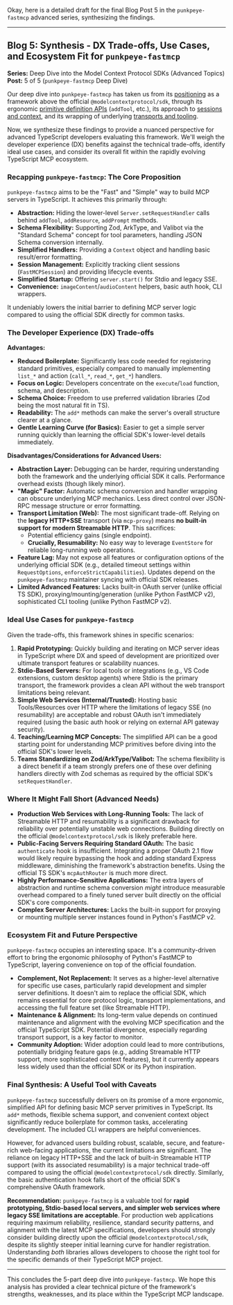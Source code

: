 Okay, here is a detailed draft for the final Blog Post 5 in the `punkpeye-fastmcp` advanced series, synthesizing the findings.

---

## Blog 5: Synthesis - DX Trade-offs, Use Cases, and Ecosystem Fit for `punkpeye-fastmcp`

**Series:** Deep Dive into the Model Context Protocol SDKs (Advanced Topics)
**Post:** 5 of 5 (`punkpeye-fastmcp` Deep Dive)

Our deep dive into `punkpeye-fastmcp` has taken us from its [positioning](link-to-post-1) as a framework above the official `@modelcontextprotocol/sdk`, through its ergonomic [primitive definition APIs](link-to-post-2) (`addTool`, etc.), its approach to [sessions and context](link-to-post-3), and its wrapping of underlying [transports and tooling](link-to-post-4).

Now, we synthesize these findings to provide a nuanced perspective for advanced TypeScript developers evaluating this framework. We'll weigh the developer experience (DX) benefits against the technical trade-offs, identify ideal use cases, and consider its overall fit within the rapidly evolving TypeScript MCP ecosystem.

### Recapping `punkpeye-fastmcp`: The Core Proposition

`punkpeye-fastmcp` aims to be the "Fast" and "Simple" way to build MCP servers in TypeScript. It achieves this primarily through:

*   **Abstraction:** Hiding the lower-level `Server.setRequestHandler` calls behind `addTool`, `addResource`, `addPrompt` methods.
*   **Schema Flexibility:** Supporting Zod, ArkType, and Valibot via the "Standard Schema" concept for tool parameters, handling JSON Schema conversion internally.
*   **Simplified Handlers:** Providing a `Context` object and handling basic result/error formatting.
*   **Session Management:** Explicitly tracking client sessions (`FastMCPSession`) and providing lifecycle events.
*   **Simplified Startup:** Offering `server.start()` for Stdio and legacy SSE.
*   **Convenience:** `imageContent`/`audioContent` helpers, basic auth hook, CLI wrappers.

It undeniably lowers the initial barrier to defining MCP server logic compared to using the official SDK directly for common tasks.

### The Developer Experience (DX) Trade-offs

**Advantages:**

*   **Reduced Boilerplate:** Significantly less code needed for registering standard primitives, especially compared to manually implementing `list_*` and action (`call_*`, `read_*`, `get_*`) handlers.
*   **Focus on Logic:** Developers concentrate on the `execute`/`load` function, schema, and description.
*   **Schema Choice:** Freedom to use preferred validation libraries (Zod being the most natural fit in TS).
*   **Readability:** The `add*` methods can make the server's overall structure clearer at a glance.
*   **Gentle Learning Curve (for Basics):** Easier to get a simple server running quickly than learning the official SDK's lower-level details immediately.

**Disadvantages/Considerations for Advanced Users:**

*   **Abstraction Layer:** Debugging can be harder, requiring understanding both the framework and the underlying official SDK it calls. Performance overhead exists (though likely minor).
*   **"Magic" Factor:** Automatic schema conversion and handler wrapping can obscure underlying MCP mechanics. Less direct control over JSON-RPC message structure or error formatting.
*   **Transport Limitation (Web):** The most significant trade-off. Relying on the **legacy HTTP+SSE** transport (via `mcp-proxy`) means **no built-in support for modern Streamable HTTP**. This sacrifices:
    *   Potential efficiency gains (single endpoint).
    *   **Crucially, Resumability:** No easy way to leverage `EventStore` for reliable long-running web operations.
*   **Feature Lag:** May not expose all features or configuration options of the underlying official SDK (e.g., detailed timeout settings within `RequestOptions`, `enforceStrictCapabilities`). Updates depend on the `punkpeye-fastmcp` maintainer syncing with official SDK releases.
*   **Limited Advanced Features:** Lacks built-in OAuth server (unlike official TS SDK), proxying/mounting/generation (unlike Python FastMCP v2), sophisticated CLI tooling (unlike Python FastMCP v2).

### Ideal Use Cases for `punkpeye-fastmcp`

Given the trade-offs, this framework shines in specific scenarios:

1.  **Rapid Prototyping:** Quickly building and iterating on MCP server ideas in TypeScript where DX and speed of development are prioritized over ultimate transport features or scalability nuances.
2.  **Stdio-Based Servers:** For local tools or integrations (e.g., VS Code extensions, custom desktop agents) where Stdio is the primary transport, the framework provides a clean API without the web transport limitations being relevant.
3.  **Simple Web Services (Internal/Trusted):** Hosting basic Tools/Resources over HTTP where the limitations of legacy SSE (no resumability) are acceptable and robust OAuth isn't immediately required (using the basic auth hook or relying on external API gateway security).
4.  **Teaching/Learning MCP Concepts:** The simplified API can be a good starting point for understanding MCP primitives before diving into the official SDK's lower levels.
5.  **Teams Standardizing on Zod/ArkType/Valibot:** The schema flexibility is a direct benefit if a team strongly prefers one of these over defining handlers directly with Zod schemas as required by the official SDK's `setRequestHandler`.

### Where It Might Fall Short (Advanced Needs)

*   **Production Web Services with Long-Running Tools:** The lack of Streamable HTTP and resumability is a significant drawback for reliability over potentially unstable web connections. Building directly on the official `@modelcontextprotocol/sdk` is likely preferable here.
*   **Public-Facing Servers Requiring Standard OAuth:** The basic `authenticate` hook is insufficient. Integrating a proper OAuth 2.1 flow would likely require bypassing the hook and adding standard Express middleware, diminishing the framework's abstraction benefits. Using the official TS SDK's `mcpAuthRouter` is much more direct.
*   **Highly Performance-Sensitive Applications:** The extra layers of abstraction and runtime schema conversion *might* introduce measurable overhead compared to a finely tuned server built directly on the official SDK's core components.
*   **Complex Server Architectures:** Lacks the built-in support for proxying or mounting multiple server instances found in Python's FastMCP v2.

### Ecosystem Fit and Future Perspective

`punkpeye-fastmcp` occupies an interesting space. It's a community-driven effort to bring the ergonomic philosophy of Python's FastMCP to TypeScript, layering convenience on top of the official foundation.

*   **Complement, Not Replacement:** It serves as a higher-level alternative for specific use cases, particularly rapid development and simpler server definitions. It doesn't aim to replace the official SDK, which remains essential for core protocol logic, transport implementations, and accessing the full feature set (like Streamable HTTP).
*   **Maintenance & Alignment:** Its long-term value depends on continued maintenance and alignment with the evolving MCP specification and the official TypeScript SDK. Potential divergence, especially regarding transport support, is a key factor to monitor.
*   **Community Adoption:** Wider adoption could lead to more contributions, potentially bridging feature gaps (e.g., adding Streamable HTTP support, more sophisticated context features), but it currently appears less widely used than the official SDK or its Python inspiration.

### Final Synthesis: A Useful Tool with Caveats

`punkpeye-fastmcp` successfully delivers on its promise of a more ergonomic, simplified API for defining basic MCP server primitives in TypeScript. Its `add*` methods, flexible schema support, and convenient context object significantly reduce boilerplate for common tasks, accelerating development. The included CLI wrappers are helpful conveniences.

However, for advanced users building robust, scalable, secure, and feature-rich web-facing applications, the current limitations are significant. The reliance on legacy HTTP+SSE and the lack of built-in Streamable HTTP support (with its associated resumability) is a major technical trade-off compared to using the official `@modelcontextprotocol/sdk` directly. Similarly, the basic authentication hook falls short of the official SDK's comprehensive OAuth framework.

**Recommendation:** `punkpeye-fastmcp` is a valuable tool for **rapid prototyping, Stdio-based local servers, and simpler web services where legacy SSE limitations are acceptable**. For production web applications requiring maximum reliability, resilience, standard security patterns, and alignment with the latest MCP specifications, developers should strongly consider building directly upon the official `@modelcontextprotocol/sdk`, despite its slightly steeper initial learning curve for handler registration. Understanding *both* libraries allows developers to choose the right tool for the specific demands of their TypeScript MCP project.

---

This concludes the 5-part deep dive into `punkpeye-fastmcp`. We hope this analysis has provided a clear technical picture of the framework's strengths, weaknesses, and its place within the TypeScript MCP landscape.
